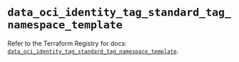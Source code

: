 # `data_oci_identity_tag_standard_tag_namespace_template`

Refer to the Terraform Registry for docs: [`data_oci_identity_tag_standard_tag_namespace_template`](https://registry.terraform.io/providers/hashicorp/oci/7.19.0/docs/data-sources/identity_tag_standard_tag_namespace_template).
